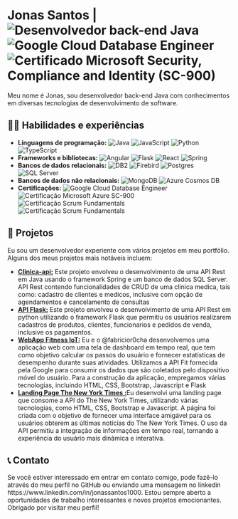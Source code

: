 <h1>
  Jonas Santos |  
  <img alt="Desenvolvedor back-end Java" src="https://img.shields.io/badge/Desenvolvedor%20Back--end-Java-orange">
  <img alt="Google Cloud Database Engineer" src="https://img.shields.io/badge/Certificado-Google Cloud Database Engineer-yellow">
  <img alt="Certificado Microsoft Security, Compliance and Identity (SC-900)" src="https://img.shields.io/badge/Certificado-Microsoft%20Security%20(SC--900)-blue">
</h1>

<p>
  Meu nome é Jonas, sou desenvolvedor back-end Java com conhecimentos em diversas tecnologias de desenvolvimento de software.
</p>

<h2>👨‍💻 Habilidades e experiências</h2>

<ul>
  <li><strong>Linguagens de programação:</strong> 
    <img alt="Java" src="https://img.shields.io/badge/Java-%23FF5722.svg?logo=java&logoColor=white&labelColor=%23FF5722">
    <img alt="JavaScript" src="https://img.shields.io/badge/-JavaScript-F7DF1E?logo=javascript&logoColor=black&labelColor=F7DF1E">
    <img alt="Python" src="https://img.shields.io/badge/-Python-3776AB?logo=python&logoColor=white&labelColor=3776AB">
    <img alt="TypeScript" src="https://img.shields.io/badge/-TypeScript-007ACC?logo=typescript&logoColor=white&labelColor=007ACC">

  </li>
  
  <li><strong>Frameworks e bibliotecas:</strong>
    <img alt="Angular" src="https://img.shields.io/badge/-Angular-DD0031?logo=angular&logoColor=white&labelColor=DD0031">
    <img alt="Flask" src="https://img.shields.io/badge/-Flask-000000?logo=flask&logoColor=white&labelColor=000000">
    <img alt="React" src="https://img.shields.io/badge/-React-61DAFB?logo=react&logoColor=black&labelColor=61DAFB">
    <img alt="Spring" src="https://img.shields.io/badge/-Spring-6DB33F?logo=spring&logoColor=white&labelColor=6DB33F">
  </li>
  
  <li><strong>Bancos de dados relacionais:</strong> 
     <img alt="DB2" src="https://img.shields.io/badge/-DB2-64329E?logo=ibm&logoColor=white&labelColor=64329E">
     <img alt="Firebird" src="https://img.shields.io/badge/-Firebird-E64C2F?logo=firebird&logoColor=white&labelColor=E64C2F">
     <img alt="Postgres" src="https://img.shields.io/badge/-PostgreSQL-336791?logo=postgresql&logoColor=white&labelColor=336791">
     <img alt="SQL Server" src="https://img.shields.io/badge/-SQL%20Server-CC2927?logo=microsoft%20sql%20server&logoColor=white&labelColor=CC2927">
  </li>
  <li><strong>Bancos de dados não relacionais:</strong>
    <img alt="MongoDB" src="https://img.shields.io/badge/-MongoDB-47A248?logo=mongodb&logoColor=white&labelColor=47A248">
    <img alt="Azure Cosmos DB" src="https://img.shields.io/badge/-Azure%20Cosmos%20DB-002050?logo=microsoft%20azure&logoColor=white&labelColor=002050">
  </li>
  <li><strong>Certificações:</strong>
    <img alt="Google Cloud Database Engineer" src="https://img.shields.io/badge/-Google Cloud Database Engineer-yellow">
    <img alt="Certificação Microsoft Azure SC-900" src="https://img.shields.io/badge/-Microsoft%20Azure%20SC--900-blue">
    <img alt="Certificação Scrum Fundamentals" src="https://img.shields.io/badge/-Scrum%20Fundamentals-brightgreen">
    <img alt="Certificação Scrum Fundamentals" src="https://img.shields.io/badge/Scrum Foundation Professional Certificate - SFPC-brightgreen">

  </li>
</ul>

<h2>🚀 Projetos</h2>

<p>
  Eu sou um desenvolvedor experiente com vários projetos em meu portfólio. Alguns dos meus projetos mais notáveis incluem:
</p>

<ul>
  <li><a href="https://github.com/jonassantos1000/clinica-api"><strong>Clinica-api:</strong></a> Este projeto envolveu o desenvolvimento de uma API Rest em Java usando o framework Spring e um banco de dados SQL Server. API Rest contendo funcionalidades de CRUD de uma clinica medica, tais como: cadastro de clientes e medicos, inclusive com opção de agendamentos e cancelamento de consultas</li>
  <li><a href="https://github.com/jonassantos1000/API_Flask_SQLServer_PDV"><strong>API Flask:</strong></a> Este projeto envolveu o desenvolvimento de uma API Rest em python utilizando o framework Flask que permitiu os usuários realizarem cadastros de produtos, clientes, funcionarios e pedidos de venda, inclusive os pagamentos.</li>
  <li><a href="https://github.com/jonassantos1000/IoT_fit_api"><strong>WebApp Fitness IoT:</strong></a> Eu e o @fabricior0cha desenvolvemos uma aplicação web com uma tela de dashboard em tempo real, que tem como objetivo calcular os passos do usuário e fornecer estatísticas de desempenho durante suas atividades. Utilizamos a API Fit fornecida pela Google para consumir os dados que são coletados pelo dispositivo móvel do usuário. Para a construção da aplicação, empregamos várias tecnologias, incluindo HTML, CSS, Bootstrap, Javascript e Flask</li>
    <li><a href="https://github.com/jonassantos1000/IoT_fit_api"><strong>Landing Page The New York Times :</strong></a>Eu desenvolvi uma landing page que consome a API do The New York Times, utilizando várias tecnologias, como HTML, CSS, Bootstrap e Javascript. A página foi criada com o objetivo de fornecer uma interface amigável para os usuários obterem as últimas notícias do The New York Times. O uso da API permitiu a integração de informações em tempo real, tornando a experiência do usuário mais dinâmica e interativa.</li>
</ul>

<h2>📞 Contato</h2>

<p>
  Se você estiver interessado em entrar em contato comigo, pode fazê-lo através do meu perfil no GitHub ou enviando uma mensagem no linkedin https://www.linkedin.com/in/jonassantos1000. Estou sempre aberto a oportunidades de trabalho interessantes e novos projetos emocionantes. Obrigado por visitar meu perfil!
</p>
